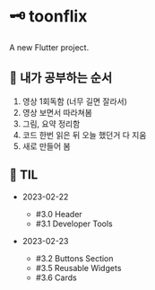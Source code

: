 # 🗝 toonflix

A new Flutter project.

## 📑 내가 공부하는 순서
  1. 영상 1회독함 (너무 길면 잘라서)
  2. 영상 보면서 따라쳐봄
  3. 그림, 요약 정리함
  4. 코드 한번 읽은 뒤 오늘 했던거 다 지움
  5. 새로 만들어 봄


## 📑 TIL

- 2023-02-22
  - #3.0 Header
  - #3.1 Developer Tools

- 2023-02-23
  - #3.2 Buttons Section
  - #3.5 Reusable Widgets
  - #3.6 Cards
